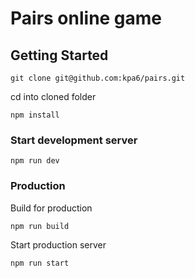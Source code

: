 # Pairs online game

## Getting Started


````
git clone git@github.com:kpa6/pairs.git
````

cd into cloned folder

```
npm install
````

### Start development server

````
npm run dev
````

### Production

Build for production

````
npm run build
````

Start production server

````
npm run start
````
